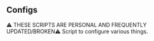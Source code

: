 ## Configs
⚠️ THESE SCRIPTS ARE PERSONAL AND FREQUENTLY UPDATED/BROKEN⚠️
Script to configure various things.
